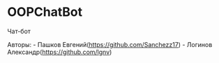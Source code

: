# OOPChatBot
Чат-бот 

Авторы: - Пашков Евгений(https://github.com/Sanchezz17)
		- Логинов Александр(https://github.com/lgnv)
		